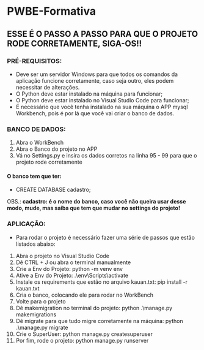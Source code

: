 # PWBE-Formativa

## ESSE É O PASSO A PASSO PARA QUE O PROJETO RODE CORRETAMENTE, SIGA-OS!!

### PRÉ-REQUISITOS:
- Deve ser um servidor Windows para que todos os comandos da aplicação funcione corretamente, caso seja outro, eles podem necessitar de alterações.
- O Python deve estar instalado na máquina para funcionar;
- O Python deve estar instalado no Visual Studio Code para funcionar;
- É necessário que você tenha instalado na sua máquina o APP mysql Workbench, pois é por lá que você vai criar o banco de dados.

### BANCO DE DADOS:
1. Abra o WorkBench
2. Abra o Banco do projeto no APP
3. Vá no Settings.py e insira os dados corretos na linha 95 - 99 para que o projeto rode corretamente

#### O banco tem que ter:
- CREATE DATABASE cadastro;

OBS.: **cadastro: é o nome do banco, caso você não queira usar desse modo, mude, mas saiba que tem que mudar no settings do projeto!**

### APLICAÇÃO:
- Para rodar o projeto é necessário fazer uma série de passos que estão listados abaixo:
1. Abra o projeto no Visual Studio Code
2. Dê CTRL + J ou abra o terminal manualmente
3. Crie a Env do Projeto: python -m venv env
4. Ative a Env do Projeto: .\env\Scripts\activate
5. Instale os requirements que estão no arquivo kauan.txt: pip install -r kauan.txt
6. Cria o banco, colocando ele para rodar no WorkBench
7. Volte para o projeto
8. Dê makemigration no terminal do projeto: python .\manage.py makemigrations
9. Dê migrate para que tudo migre corretamente na máquina: python .\manage.py migrate
10. Crie o SuperUser: python manage.py createsuperuser
11. Por fim, rode o projeto: python manage.py runserver

